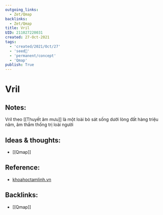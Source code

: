 ```yaml
---
outgoing_links:
  - Zet/Qmap
backlinks:
  - Zet/Qmap
title: Vril
UID: 211027220031
created: 27-Oct-2021
tags:
  - 'created/2021/Oct/27'
  - 'seed🥜'
  - 'permanent/concept'
  - 'Qmap'
publish: True
---
```

# Vril

## Notes:
Vril theo [[Thuyết âm mưu]] là một loài bò sát sống dưới lòng đất hàng triệu năm, âm thầm thống trị loài người

## Ideas & thoughts:
- [[Qmap]]

## Reference:
- [khoahoctamlinh.vn](https://khoahoctamlinh.vn/kham-pha/su-that-kinh-hoang-dang-sau-cong-nghe-nhan-ban-nguoi-cua-nguoi-bo-sat-1449.html)
## Backlinks:
- [[Qmap]]
